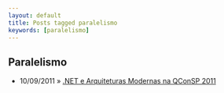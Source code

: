 ```yaml
---
layout: default
title: Posts tagged paralelismo
keywords: [paralelismo]
---
```

<h2 class="category">Paralelismo</h2>
<ul class="posts">
<li>
<p>
<span class="date">10/09/2011</span> &raquo;
<a href="/blog/net-e-arquiteturas-modernas-na-qconsp-2011">.NET e Arquiteturas Modernas na QConSP 2011</a>
</p>
</li>
</ul>
